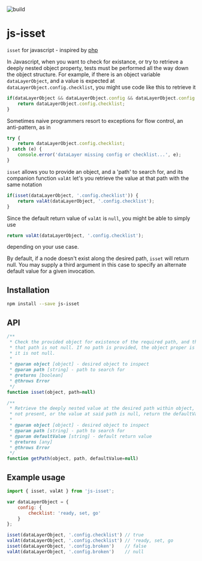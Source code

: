 ![build](https://github.com/quickshiftin/js-isset/actions/workflows/node.js.yml/badge.svg)

# js-isset
`isset` for javascript - inspired by [php](https://www.php.net/manual/en/function.isset.php)

In Javascript, when you want to check for existance, or try to retrieve a deeply nested object property,
tests must be performed all the way down the object structure. For example, if there is an object variable
`dataLayerObject`, and a value is expected at `dataLayerObject.config.checklist`, you might use code like this to retrieve it

```javascript
if(dataLayerObject && dataLayerObject.config && dataLayerObject.config.checklist) {
    return dataLayerObject.config.checklist;
}
```

Sometimes naive programmers resort to exceptions for flow control, an anti-pattern, as in

```javascript
try {
    return dataLayerObject.config.checklist;
} catch (e) {
    console.error('dataLayer missing config or checklist...', e);
}
```

`isset` allows you to provide an object, and a 'path' to search for, and its companion function `valAt` let's you retrieve the value
at that path with the same notation

```javascript
if(isset(dataLayerObject, '.config.checklist')) {
    return valAt(dataLayerObject, '.config.checklist');
}
```

Since the default return value of `valAt` is `null`, you might be able to simply use

```javascript
return valAt(dataLayerObject, '.config.checklist');
```
depending on your use case.

By default, if a node doesn't exist along the desired path, `isset` will return null.
You may supply a third argument in this case to specify an alternate default value for a
given invocation.

## Installation
```bash
npm install --save js-isset
```

## API
```javascript
/**
 * Check the provided object for existence of the required path, and that the value at
 * that path is not null. If no path is provided, the object proper is inspected to ensure
 * it is not null.
 * 
 * @param object [object] - desired object to inspect
 * @param path [string] - path to search for
 * @returns [boolean]
 * @throws Error
 */
function isset(object, path=null)
```

```javascript
/**
 * Retrieve the deeply nested value at the desired path within object, and if the path is
 * not present, or the value at said path is null, return the defaultValue.
 *
 * @param object [object] - desired object to inspect
 * @param path [string] - path to search for
 * @param defaultValue [string] - default return value
 * @returns [any]
 * @throws Error
 */
function getPath(object, path, defaultValue=null)
```

## Example usage

```javascript
import { isset, valAt } from 'js-isset';

var dataLayerObject = {
    config: {
        checklist: 'ready, set, go'
    }
};

isset(dataLayerObject, '.config.checklist') // true
valAt(dataLayerObject, '.config.checklist') // 'ready, set, go
isset(dataLayerObject, '.config.broken')    // false
valAt(dataLayerObject, '.config.broken')    // null
```
